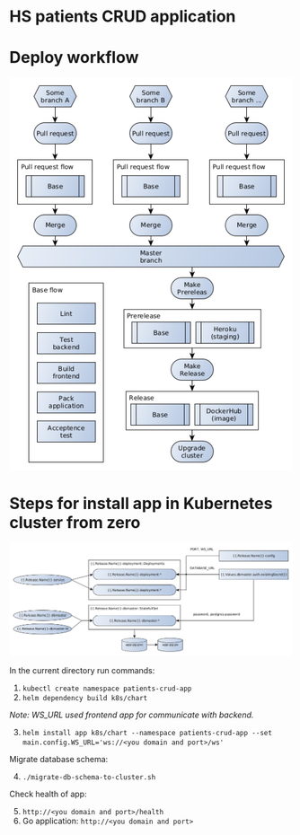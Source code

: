 # HS patients CRUD application

# Deploy workflow

![Deploy workflow](deploy-strategy.png "Deploy workflow")

# Steps for install app in Kubernetes cluster from zero

![Application resources in cluster diagram](k8s/diag.png "Application resources in cluster diagram")

In the current directory run commands:

1. `kubectl create namespace patients-crud-app`
2. `helm dependency build k8s/chart`

*Note: WS_URL used frontend app for communicate with backend.*

3. `helm install app k8s/chart --namespace patients-crud-app --set main.config.WS_URL='ws://<you domain and port>/ws'`

Migrate database schema:

4. `./migrate-db-schema-to-cluster.sh`

Check health of app:

5. `http://<you domain and port>/health`
6. Go application: `http://<you domain and port>`
